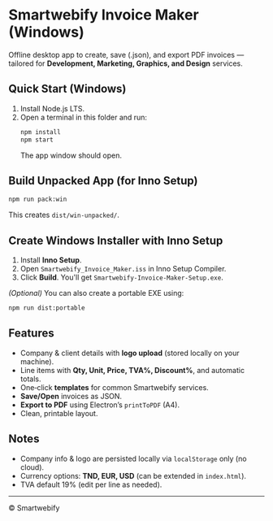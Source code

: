# Smartwebify Invoice Maker (Windows)

Offline desktop app to create, save (.json), and export PDF invoices — tailored for **Development, Marketing, Graphics, and Design** services.

## Quick Start (Windows)

1. Install Node.js LTS.
2. Open a terminal in this folder and run:
   ```bash
   npm install
   npm start
   ```
   The app window should open.

## Build Unpacked App (for Inno Setup)

```bash
npm run pack:win
```

This creates `dist/win-unpacked/`.

## Create Windows Installer with Inno Setup

1. Install **Inno Setup**.
2. Open `Smartwebify_Invoice_Maker.iss` in Inno Setup Compiler.
3. Click **Build**. You'll get `Smartwebify-Invoice-Maker-Setup.exe`.

*(Optional)* You can also create a portable EXE using:
```bash
npm run dist:portable
```

## Features

- Company & client details with **logo upload** (stored locally on your machine).
- Line items with **Qty, Unit, Price, TVA%, Discount%**, and automatic totals.
- One‑click **templates** for common Smartwebify services.
- **Save/Open** invoices as JSON.
- **Export to PDF** using Electron’s `printToPDF` (A4).
- Clean, printable layout.

## Notes

- Company info & logo are persisted locally via `localStorage` only (no cloud).
- Currency options: **TND, EUR, USD** (can be extended in `index.html`).
- TVA default 19% (edit per line as needed).

---

© Smartwebify
